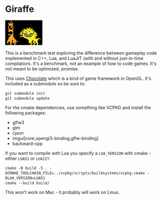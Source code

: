 # Giraffe

<img src="https://github.com/hsjunnesson/giraffe/blob/main/giraffe.png" />

This is a benchmark test exploring the difference between gameplay code implemented in C++, Lua, and LuaJIT (with and without just-in-time compilation).
It's a benchmark, not an example of how to code games. It's not meant to be optimized, promise.

This uses [Chocolate](https://github.com/hsjunnesson/chocolate) which is a kind of game framework in OpenGL. It's included as a submodule so be sure to:

```
git submodule init
git submodule update
```

For the cmake dependencies, use something like VCPKG and install the following packages:

- glfw3
- glm
- cjson
- imgui[core,opengl3-binding,glfw-binding]
- backward-cpp

If you want to compile with Lua you specify a `LUA_VERSION` with cmake - either `LUA51` or `LUAJIT`.

```
cmake -B build -S . -DCMAKE_TOOLCHAIN_FILE=../vcpkg/scripts/buildsystems/vcpkg.cmake -DLUA_VERSION=LUA51
cmake --build build/
```

This won't work on Mac - it probably will work on Linux.
